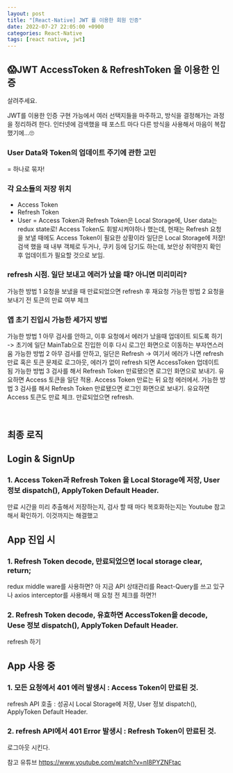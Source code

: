 ```yaml
---
layout: post
title: "[React-Native] JWT 를 이용한 회원 인증"
date: 2022-07-27 22:05:00 +0900
categories: React-Native
tags: [react native, jwt]
---
```


## 😱JWT AccessToken & RefreshToken 을 이용한 인증

살려주세요.

JWT를 이용한 인증 구현 가능에서 여러 선택지들을 마주하고, 방식을 결정해가는 과정을 정리하려 한다.
인터넷에 검색했을 때 포스트 마다 다른 방식을 사용해서 마음이 복잡했기에...🙄

### User Data와 Token의 업데이트 주기에 관한 고민

= 하나로 묶자!

### 각 요소들의 저장 위치

- Access Token
- Refresh Token
- User
  = Access Token과 Refresh Token은 Local Storage에, User data는 redux state로!
  Access Token도 휘발시켜야하나 했는데, 현재는 Refresh 요청을 보낼 때에도 Access Token이 필요한 상황이라 일단은 Local Storage에 저장!
  검색 했을 때 내부 객체로 두거나, 쿠키 등에 담기도 하는데, 보안상 취약한지 확인 후 업데이트가 필요할 것으로 보임.

### refresh 시점. 일단 보내고 에러가 났을 때? 아니면 미리미리?

가능한 방법 1 요청을 보냈을 때 만료되었으면 refresh 후 재요청
가능한 방법 2 요청을 보내기 전 토큰의 만료 여부 체크

### 앱 초기 진입시 가능한 세가지 방법

가능한 방법 1 아무 검사를 안하고, 이후 요청에서 에러가 났을때 업데이트 되도록 하기 -> 초기에 일단 MainTab으로 진입한 이후 다시 로그인 화면으로 이동하는 부자연스러움
가능한 방법 2 아무 검사를 안하고, 일단은 Refresh -> 여기서 에러가 나면 refresh 만료 혹은 토큰 문제로 로그아웃, 에러가 없이 refresh 되면 AccessToken 업데이트 됨
가능한 방법 3 검사를 해서 Refresh Token 만료됐으면 로그인 화면으로 보내기. 유요하면 Access 토큰을 일단 적용. Access Token 만료는 뒤 요청 에러에서.
가능한 방법 3 검사를 해서 Refresh Token 만료됐으면 로그인 화면으로 보내기. 유요하면 Access 토큰도 만료 체크. 만료되었으면 refresh.

<br/>

## 최종 로직

## Login & SignUp

### 1. Access Token과 Refresh Token 을 Local Storage에 저장, User 정보 dispatch(), ApplyToken Default Header.

만료 시간을 미리 추출해서 저장하는지, 검사 할 때 마다 복호화하는지는 Youtube 참고해서 확인하기.
이것까지는 해결했고

## App 진입 시

### 1. Refresh Token decode, 만료되었으면 local storage clear, return;

redux middle ware를 사용하면? 아 지금 API 상태관리를 React-Query를 쓰고 있구나
axios interceptor를 사용해서 매 요청 전 체크를 하면?!

### 2. Refresh Token decode, 유효하면 AccessToken을 decode, Uese 정보 dispatch(), ApplyToken Default Header.

refresh 하기

## App 사용 중

### 1. 모든 요청에서 401 에러 발생시 : Access Token이 만료된 것.

refresh API 호출 : 성공시 Local Storage에 저장, User 정보 dispatch(), ApplyToken Default Header.

### 2. refresh API에서 401 Error 발생시 : Refresh Token이 만료된 것.

로그아웃 시킨다.

참고 유튜브
https://www.youtube.com/watch?v=nI8PYZNFtac
